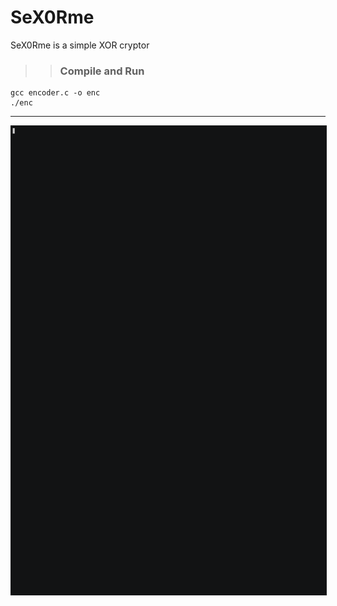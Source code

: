 # SeX0Rme

SeX0Rme is a simple XOR cryptor 

>> ### Compile and Run

```
gcc encoder.c -o enc 
./enc
```

-----------

<img src="./enc.gif" style="display:block;margin-left:auto;margin-right:auto;border:1px solid #1A1B1C;" width="770" height="750">
